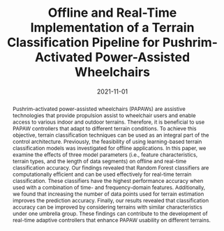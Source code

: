 ---
title: "Offline and Real-Time Implementation of a Terrain Classification Pipeline for Pushrim-Activated Power-Assisted Wheelchairs"
names: Mahsa Khalili, **Kevin Ta**, H. F. Machiel Van der Loos, and Jaimie F. Borisoff
date: 2021-11-01
abstract: "Pushrim-activated power-assisted wheelchairs (PAPAWs) are assistive technologies that provide propulsion assist to wheelchair users and enable access to various indoor and outdoor terrains. Therefore, it is beneficial to use PAPAW controllers that adapt to different terrain conditions. To achieve this objective, terrain classification techniques can be used as an integral part of the control architecture. Previously, the feasibility of using learning-based terrain classification models was investigated for offline applications. In this paper, we examine the effects of three model parameters (i.e., feature characteristics, terrain types, and the length of data segments) on offline and real-time classification accuracy. Our findings revealed that Random Forest classifiers are computationally efficient and can be used effectively for real-time terrain classification. These classifiers have the highest performance accuracy when used with a combination of time- and frequency-domain features. Additionally, we found that increasing the number of data points used for terrain estimation improves the prediction accuracy. Finally, our results revealed that classification accuracy can be improved by considering terrains with similar characteristics under one umbrella group. These findings can contribute to the development of real-time adaptive controllers that enhance PAPAW usability on different terrains."
conf: International Conference of the IEEE Engineering in Medicine and Biology Society (EMBC), 2021
links:
    - link_name: paper
      link: https://ieeexplore.ieee.org/document/9630749
    - link_name: code
      link: https://github.com/kev-in-ta/CARIS-PAW-RT-terrain-classification
    - link_name: bibtex
      link: /papers/2021embc-caris.bib
---